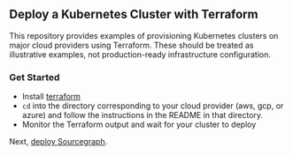 ## Deploy a Kubernetes Cluster with Terraform
This repository provides examples of provisioning Kubernetes clusters on major cloud providers using Terraform. These should be treated as illustrative examples, not production-ready infrastructure configuration.

### Get Started
- Install [terraform](https://developer.hashicorp.com/terraform/downloads)
- `cd` into the directory corresponding to your cloud provider (aws, gcp, or azure) and follow the instructions in the README in that directory.
- Monitor the Terraform output and wait for your cluster to deploy

Next, [deploy Sourcegraph](https://docs.sourcegraph.com/admin/deploy/kubernetes).
